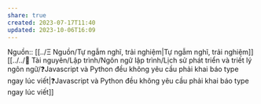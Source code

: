 ```yaml
---
share: true
created: 2023-07-17T11:40
updated: 2023-10-06T16:09
---
```

Nguồn:: [[../Ξ Nguồn/Tự ngẫm nghĩ, trải nghiệm|Tự ngẫm nghĩ, trải nghiệm]]
[[../../📜 Tài nguyên/Lập trình/Ngôn ngữ lập trình/Lịch sử phát triển và triết lý ngôn ngữ/❓Javascript và Python đều không yêu cầu phải khai báo type ngay lúc viết|❓Javascript và Python đều không yêu cầu phải khai báo type ngay lúc viết]]
